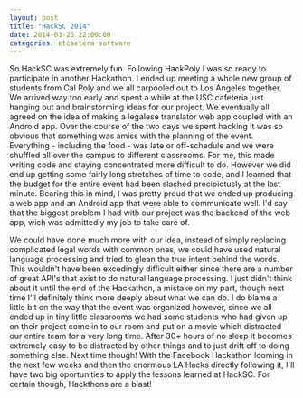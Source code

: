 ```yaml
---
layout: post
title: "HackSC 2014"
date: 2014-03-26 22:00:00
categories: etcaetera software
---
```


<p>So HackSC was extremely fun. Following HackPoly I was so ready to participate in another Hackathon. I ended up meeting a whole new group of students from Cal Poly and we all carpooled out to Los Angeles together. We arrived way too early and spent a while at the USC cafeteria just hanging out and brainstorming ideas for our project. We eventually all agreed on the idea of making a legalese translator web app coupled with an Android app. Over the course of the two days we spent hacking it was so obvious that something was amiss with the planning of the event. Everything - including the food - was late or off-schedule and we were shuffled all over the campus to different classrooms. For me, this made writing code and staying concentrated more difficult to do. However we did end up getting some fairly long stretches of time to code, and I learned that the budget for the entire event had been slashed precipiotusly at the last minute. Bearing this in mind, I was pretty proud that we ended up producing a web app and an Android app that were able to communicate well. I'd say that the biggest problem I had with our project was the backend of the web app, wich was admittedly my job to take care of.</p> 

<p>We could have done much more with our idea, instead of simply replacing complicated legal words with common ones, we could have used natural language processing and tried to glean the true intent behind the words. This wouldn't have been excedingly difficult either since there are a number of great API's that exist to do natural language processing. I just didn't think about it until the end of the Hackathon, a mistake on my part, though next time I'll definitely think more deeply about what we can do. I do blame a little bit on the way that the event was organized however, since we all ended up in tiny little classrooms we had some students who had given up on their project come in to our room and put on a movie which distracted our entire team for a very long time. After 30+ hours of no sleep it becomes extremely easy to be distracted by other things and to just drift off to doing something else. Next time though! With the Facebook Hackathon looming in the next few weeks and then the enormous LA Hacks directly following it, I'll have two big oportunities to apply the lessons learned at HackSC. For certain though, Hackthons are a blast!</p>